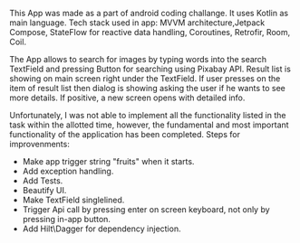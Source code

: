 This App was made as a part of android coding challange. It uses Kotlin as main language. 
Tech stack used in app: MVVM architecture,Jetpack Compose, StateFlow for reactive data handling, Coroutines, Retrofir, Room, Coil.

The App allows to search for images by typing words into the search TextField and pressing Button for searching using Pixabay API. 
Result list is showing on main screen right under the TextField. If user presses on the item of result list then dialog is showing asking the user if he wants to see more details. If positive, a new screen opens with detailed info.

Unfortunately, I was not able to implement all the functionality listed in the task within the allotted time, however, the fundamental and most important functionality of the application has been completed. 
Steps for improvenments:
- Make app trigger string "fruits" when it starts.
- Add exception handling.
- Add Tests.
- Beautify UI.
- Make TextField singlelined.
- Trigger Api call by pressing enter on screen keyboard, not only by pressing in-app button.
- Add Hilt\Dagger for dependency injection.
